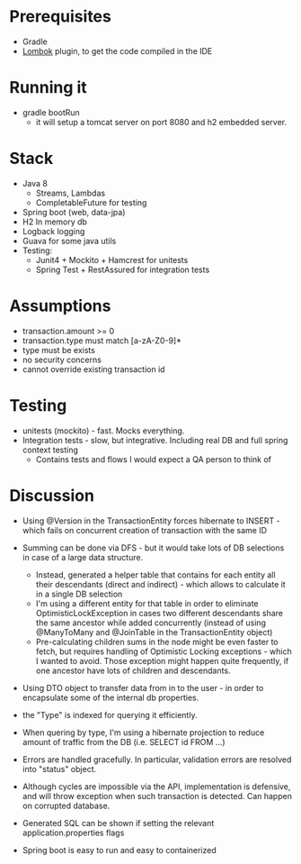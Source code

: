 # Prerequisites
* Gradle
* [Lombok](https://projectlombok.org) plugin, to get the code compiled in the IDE

# Running it
* gradle bootRun 
    * it will setup a tomcat server on port 8080 and h2 embedded server.

# Stack
* Java 8
    * Streams, Lambdas
    * CompletableFuture for testing
* Spring boot (web, data-jpa)
* H2 In memory db
* Logback logging
* Guava for some java utils
* Testing:
    * Junit4 + Mockito + Hamcrest for unitests
    * Spring Test + RestAssured for integration tests
 
# Assumptions
* transaction.amount >= 0
* transaction.type must match \[a-zA-Z0-9\]*
* type must be exists
* no security concerns
* cannot override existing transaction id

# Testing
* unitests (mockito) - fast. Mocks everything.
* Integration tests - slow, but integrative. Including real DB and full spring context testing
    * Contains tests and flows I would expect a QA person to think of

# Discussion
* Using @Version in the TransactionEntity forces hibernate to INSERT - which fails on concurrent creation
  of transaction with the same ID
* Summing can be done via DFS - but it would take lots of DB selections in case of a large 
  data structure.
    * Instead, generated a helper table that contains for each entity all their 
      descendants (direct and indirect) - which allows to calculate it in a single 
      DB selection
    * I'm using a different entity for that table in order to eliminate OptimisticLockException
      in cases two different descendants share the same ancestor while added concurrently
      (instead of using @ManyToMany and @JoinTable in the TransactionEntity object)
    * Pre-calculating children sums in the node might be even faster to fetch, but requires
      handling of Optimistic Locking exceptions - which I wanted to avoid. Those exception might
      happen quite frequently, if one ancestor have lots of children and descendants.
* Using DTO object to transfer data from in to the user - in order to encapsulate some of the internal db
  properties.
* the "Type" is indexed for querying it efficiently. 
* When quering by type, I'm using a hibernate projection
  to reduce amount of traffic from the DB (i.e. SELECT id FROM ...)
  
* Errors are handled gracefully. In particular, validation errors are resolved into "status" object.
  
* Although cycles are impossible via the API, implementation is defensive, and will throw exception
  when such transaction is detected. Can happen on corrupted database.
* Generated SQL can be shown if setting the relevant application.properties flags 

* Spring boot is easy to run and easy to containerized


